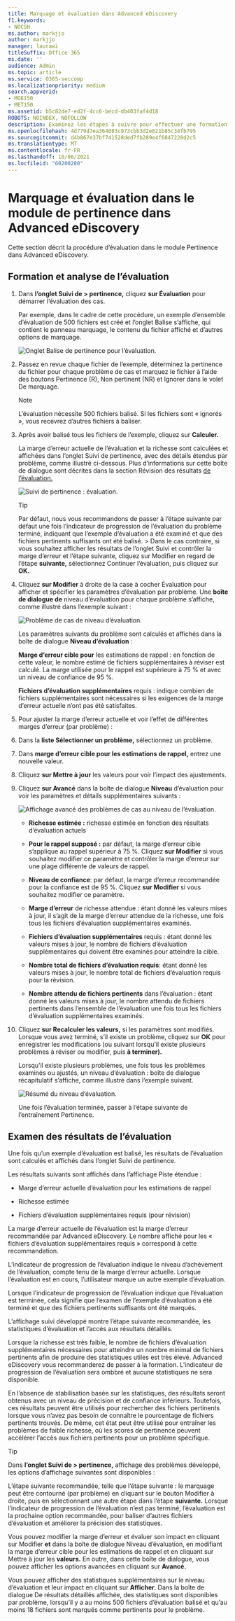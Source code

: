 ```yaml
---
title: Marquage et évaluation dans Advanced eDiscovery
f1.keywords:
- NOCSH
ms.author: markjjo
author: markjjo
manager: laurawi
titleSuffix: Office 365
ms.date: ''
audience: Admin
ms.topic: article
ms.service: O365-seccomp
ms.localizationpriority: medium
search.appverid:
- MOE150
- MET150
ms.assetid: b5c82de7-ed2f-4cc6-becd-db403faf4d18
ROBOTS: NOINDEX, NOFOLLOW
description: Examinez les étapes à suivre pour effectuer une formation sur l’évaluation, y compris le marquage des fichiers et l’examen des résultats de l’Advanced eDiscovery.
ms.openlocfilehash: 4d779d7ea364083c973cbb3d2e821b85c34fb795
ms.sourcegitcommit: d4b867e37bf741528ded7fb289e4f6847228d2c5
ms.translationtype: MT
ms.contentlocale: fr-FR
ms.lasthandoff: 10/06/2021
ms.locfileid: "60200280"
---
```

# <a name="tagging-and-assessment-in-the-relevance-module-in-advanced-ediscovery"></a>Marquage et évaluation dans le module de pertinence dans Advanced eDiscovery
  
Cette section décrit la procédure d’évaluation dans le module Pertinence dans Advanced eDiscovery.
  
## <a name="performing-assessment-training-and-analysis"></a>Formation et analyse de l’évaluation

1. Dans **l’onglet Suivi de \> pertinence,** cliquez **sur Évaluation** pour démarrer l’évaluation des cas.

    Par exemple, dans le cadre de cette procédure, un exemple  d’ensemble d’évaluation de 500 fichiers est créé et l’onglet Balise s’affiche, qui contient le panneau marquage, le contenu du fichier affiché et d’autres options de marquage. 

    ![Onglet Balise de pertinence pour l’évaluation.](../media/c8acf891-b1cd-4344-816c-eabb8cbbe742.png)
  
2. Passez en revue chaque fichier de l’exemple, déterminez la pertinence du fichier pour chaque problème de cas et  marquez le fichier à l’aide des boutons Pertinence (R), Non pertinent (NR) et Ignorer dans le volet De marquage. 

    > [!NOTE]
    >  L’évaluation nécessite 500 fichiers balisé. Si les fichiers sont « ignorés », vous recevrez d’autres fichiers à baliser. 
  
3. Après avoir balisé tous les fichiers de l’exemple, cliquez sur **Calculer.**

    La marge d’erreur actuelle de l’évaluation et la richesse sont calculées et affichées dans l’onglet Suivi de pertinence, avec des détails étendus par problème, comme illustré ci-dessous.  Plus d’informations sur cette boîte de dialogue sont décrites dans la section Révision des résultats [de l’évaluation.](#reviewing-assessment-results)

    ![Suivi de pertinence : évaluation.](../media/da911ba5-8678-40d6-9ad5-fd0b058355c1.png)
  
    > [!TIP]
    > Par défaut, nous vous recommandons de passer à l’étape suivante par défaut une fois l’indicateur de progression de l’évaluation du problème terminé, indiquant que l’exemple d’évaluation a été examiné et que des fichiers pertinents suffisants ont été balisé. > Dans le cas contraire, si  vous souhaitez afficher les résultats de l’onglet Suivi et contrôler la marge d’erreur et l’étape suivante, cliquez sur Modifier en regard de l’étape **suivante,** sélectionnez Continuer l’évaluation, puis cliquez sur **OK.**  
  
4. Cliquez **sur Modifier** à  droite de la case à cocher Évaluation pour afficher et spécifier les paramètres d’évaluation par problème. Une **boîte de dialogue de** niveau d’évaluation pour chaque problème s’affiche, comme illustré dans l’exemple suivant : 

    ![Problème de cas de niveau d’évaluation.](../media/b7113fef-d125-4617-ae1b-c9eb0bf79aec.png)
  
    Les paramètres suivants du problème sont calculés et affichés dans la boîte de dialogue **Niveau d’évaluation** : 

    **Marge d’erreur cible pour** les estimations de rappel : en fonction de cette valeur, le nombre estimé de fichiers supplémentaires à réviser est calculé. La marge utilisée pour le rappel est supérieure à 75 % et avec un niveau de confiance de 95 %.

    **Fichiers d’évaluation supplémentaires** requis : indique combien de fichiers supplémentaires sont nécessaires si les exigences de la marge d’erreur actuelle n’ont pas été satisfaites. 

5. Pour ajuster la marge d’erreur actuelle et voir l’effet de différentes marges d’erreur (par problème) :

6. Dans la **liste Sélectionner un problème,** sélectionnez un problème. 

7. Dans **marge d’erreur cible pour les estimations de rappel,** entrez une nouvelle valeur.

8. Cliquez **sur Mettre à jour** les valeurs pour voir l’impact des ajustements. 

9. Cliquez **sur Avancé** dans la boîte de dialogue **Niveau** d’évaluation pour voir les paramètres et détails supplémentaires suivants : 

    ![Affichage avancé des problèmes de cas au niveau de l’évaluation.](../media/577d7e0e-95df-48c2-9dec-bdeab5e801d8.png)
  
    - **Richesse estimée :** richesse estimée en fonction des résultats d’évaluation actuels

    - **Pour le rappel supposé :** par défaut, la marge d’erreur cible s’applique au rappel supérieur à 75 %. Cliquez **sur Modifier** si vous souhaitez modifier ce paramètre et contrôler la marge d’erreur sur une plage différente de valeurs de rappel. 

    - **Niveau de confiance**: par défaut, la marge d’erreur recommandée pour la confiance est de 95 %. Cliquez **sur Modifier** si vous souhaitez modifier ce paramètre.

    - **Marge d’erreur** de richesse attendue : étant donné les valeurs mises à jour, il s’agit de la marge d’erreur attendue de la richesse, une fois tous les fichiers d’évaluation supplémentaires examinés.

    - **Fichiers d’évaluation supplémentaires** requis : étant donné les valeurs mises à jour, le nombre de fichiers d’évaluation supplémentaires qui doivent être examinés pour atteindre la cible.

    - **Nombre total de fichiers d’évaluation requis**: étant donné les valeurs mises à jour, le nombre total de fichiers d’évaluation requis pour la révision.

    - **Nombre attendu de fichiers pertinents** dans l’évaluation : étant donné les valeurs mises à jour, le nombre attendu de fichiers pertinents dans l’ensemble de l’évaluation une fois tous les fichiers d’évaluation supplémentaires examinés.

10. Cliquez **sur Recalculer les valeurs,** si les paramètres sont modifiés. Lorsque vous avez terminé, s’il existe un problème,  cliquez sur **OK** pour enregistrer les modifications (ou suivant lorsqu’il existe plusieurs problèmes à réviser ou modifier, puis **à terminer).** 

    Lorsqu’il existe plusieurs problèmes, une fois tous les  problèmes examinés ou ajustés, un niveau d’évaluation : boîte de dialogue récapitulatif s’affiche, comme illustré dans l’exemple suivant. 

    ![Résumé du niveau d’évaluation.](../media/4997b46d-10a5-4abc-b3b2-7b75a370eb9e.png)
  
    Une fois l’évaluation terminée, passer à l’étape suivante de l’entraînement Pertinence.

## <a name="reviewing-assessment-results"></a>Examen des résultats de l’évaluation

Une fois qu’un exemple d’évaluation est balisé, les résultats de l’évaluation sont calculés et affichés dans l’onglet Suivi de pertinence.
  
Les résultats suivants sont affichés dans l’affichage Piste étendue :
  
- Marge d’erreur actuelle d’évaluation pour les estimations de rappel

- Richesse estimée

- Fichiers d’évaluation supplémentaires requis (pour révision)

La marge d’erreur actuelle de l’évaluation est la marge d’erreur recommandée par Advanced eDiscovery. Le nombre affiché pour les « fichiers d’évaluation supplémentaires requis » correspond à cette recommandation.
  
L’indicateur de progression de l’évaluation indique le niveau d’achèvement de l’évaluation, compte tenu de la marge d’erreur actuelle. Lorsque l’évaluation est en cours, l’utilisateur marque un autre exemple d’évaluation.
  
Lorsque l’indicateur de progression de l’évaluation indique que l’évaluation est terminée, cela signifie que l’examen de l’exemple d’évaluation a été terminé et que des fichiers pertinents suffisants ont été marqués. 
  
L’affichage suivi développé montre l’étape suivante recommandée, les statistiques d’évaluation et l’accès aux résultats détaillés.
  
Lorsque la richesse est très faible, le nombre de fichiers d’évaluation supplémentaires nécessaires pour atteindre un nombre minimal de fichiers pertinents afin de produire des statistiques utiles est très élevé. Advanced eDiscovery vous recommanderez de passer à la formation. L’indicateur de progression de l’évaluation sera ombbré et aucune statistiques ne sera disponible.
  
En l’absence de stabilisation basée sur les statistiques, des résultats seront obtenus avec un niveau de précision et de confiance inférieurs. Toutefois, ces résultats peuvent être utilisés pour rechercher des fichiers pertinents lorsque vous n’avez pas besoin de connaître le pourcentage de fichiers pertinents trouvés. De même, cet état peut être utilisé pour entraîner les problèmes de faible richesse, où les scores de pertinence peuvent accélérer l’accès aux fichiers pertinents pour un problème spécifique.
  
> [!TIP]
> Dans **l’onglet Suivi de \> pertinence,** affichage des problèmes développé, les options d’affichage suivantes sont disponibles : 
> 
> L’étape suivante recommandée,  telle que l’étape suivante : le marquage  peut être contourné (par problème) en cliquant sur le bouton Modifier à droite, puis en sélectionnant une autre étape dans l’étape **suivante.** Lorsque l’indicateur de progression de l’évaluation n’est pas terminé, l’évaluation est la prochaine option recommandée, pour baliser d’autres fichiers d’évaluation et améliorer la précision des statistiques. 
> 
> Vous pouvez modifier la marge d’erreur et évaluer son impact en cliquant sur Modifier **et** dans la boîte de dialogue Niveau d’évaluation, en modifiant la marge d’erreur cible pour les estimations de rappel et en cliquant sur Mettre à jour les **valeurs.** En outre, dans cette boîte de dialogue, vous pouvez afficher les options avancées en cliquant sur **Avancé.** 
> 
> Vous pouvez afficher des statistiques supplémentaires sur le niveau d’évaluation et leur impact en cliquant sur **Afficher.** Dans la boîte de dialogue De résultats détaillés affichée, des statistiques sont disponibles par problème, lorsqu’il y a au moins 500 fichiers d’évaluation balisé et qu’au moins 18 fichiers sont marqués comme pertinents pour le problème. 
